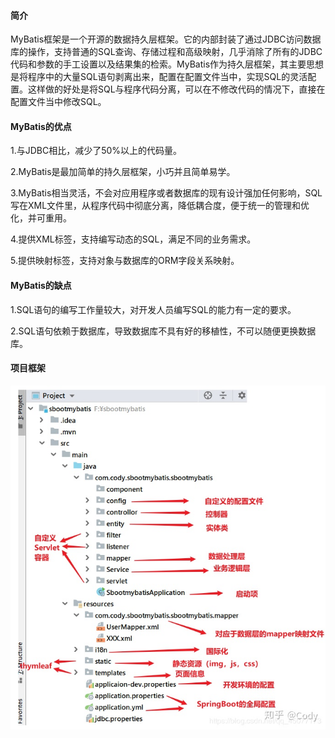 #### 简介

MyBatis框架是一个开源的数据持久层框架。它的内部封装了通过JDBC访问数据库的操作，支持普通的SQL查询、存储过程和高级映射，几乎消除了所有的JDBC代码和参数的手工设置以及结果集的检索。MyBatis作为持久层框架，其主要思想是将程序中的大量SQL语句剥离出来，配置在配置文件当中，实现SQL的灵活配置。这样做的好处是将SQL与程序代码分离，可以在不修改代码的情况下，直接在配置文件当中修改SQL。

#### MyBatis的优点
1.与JDBC相比，减少了50%以上的代码量。

2.MyBatis是最加简单的持久层框架，小巧并且简单易学。

3.MyBatis相当灵活，不会对应用程序或者数据库的现有设计强加任何影响，SQL写在XML文件里，从程序代码中彻底分离，降低耦合度，便于统一的管理和优化，并可重用。

4.提供XML标签，支持编写动态的SQL，满足不同的业务需求。

5.提供映射标签，支持对象与数据库的ORM字段关系映射。

#### MyBatis的缺点
1.SQL语句的编写工作量较大，对开发人员编写SQL的能力有一定的要求。

2.SQL语句依赖于数据库，导致数据库不具有好的移植性，不可以随便更换数据库。

#### 项目框架
![my](./assets/my.jpg)